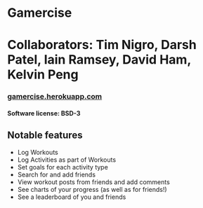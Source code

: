 # Gamercise
# Collaborators: Tim Nigro, Darsh Patel, Iain Ramsey, David Ham, Kelvin Peng
### [gamercise.herokuapp.com](http://gamercise.herokuapp.com "gamercise.herokuapp.com")
#### Software license: BSD-3
## Notable features
- Log Workouts
- Log Activities as part of Workouts
- Set goals for each activity type
- Search for and add friends
- View workout posts from friends and add comments
- See charts of your progress (as well as for friends!)
- See a leaderboard of you and friends
